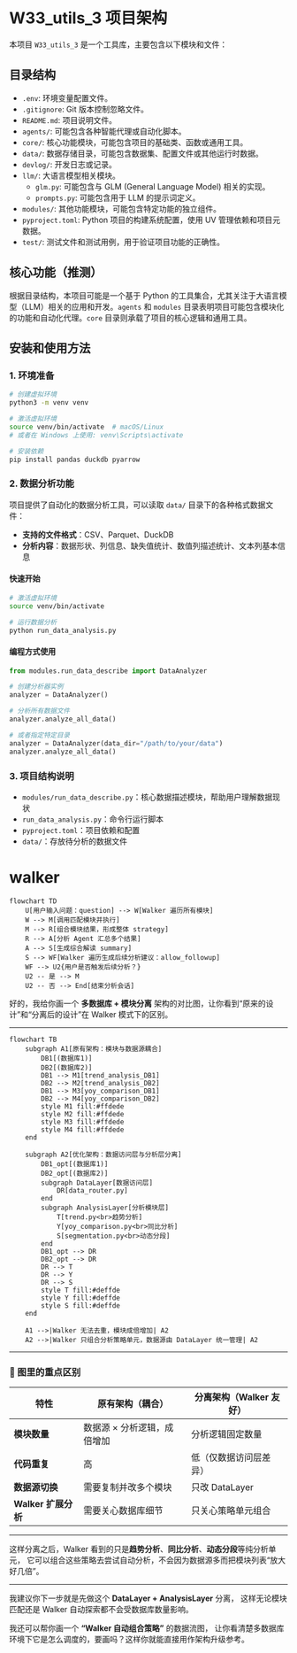 # W33_utils_3 项目架构

本项目 `W33_utils_3` 是一个工具库，主要包含以下模块和文件：

## 目录结构

- `.env`: 环境变量配置文件。
- `.gitignore`: Git 版本控制忽略文件。
- `README.md`: 项目说明文件。
- `agents/`: 可能包含各种智能代理或自动化脚本。
- `core/`: 核心功能模块，可能包含项目的基础类、函数或通用工具。
- `data/`: 数据存储目录，可能包含数据集、配置文件或其他运行时数据。
- `devlog/`: 开发日志或记录。
- `llm/`: 大语言模型相关模块。
  - `glm.py`: 可能包含与 GLM (General Language Model) 相关的实现。
  - `prompts.py`: 可能包含用于 LLM 的提示词定义。
- `modules/`: 其他功能模块，可能包含特定功能的独立组件。
- `pyproject.toml`: Python 项目的构建系统配置，使用 UV 管理依赖和项目元数据。
- `test/`: 测试文件和测试用例，用于验证项目功能的正确性。

## 核心功能（推测）

根据目录结构，本项目可能是一个基于 Python 的工具集合，尤其关注于大语言模型（LLM）相关的应用和开发。`agents` 和 `modules` 目录表明项目可能包含模块化的功能和自动化代理。`core` 目录则承载了项目的核心逻辑和通用工具。

## 安装和使用方法

### 1. 环境准备

```bash
# 创建虚拟环境
python3 -m venv venv

# 激活虚拟环境
source venv/bin/activate  # macOS/Linux
# 或者在 Windows 上使用: venv\Scripts\activate

# 安装依赖
pip install pandas duckdb pyarrow
```

### 2. 数据分析功能

项目提供了自动化的数据分析工具，可以读取 `data/` 目录下的各种格式数据文件：

- **支持的文件格式**：CSV、Parquet、DuckDB
- **分析内容**：数据形状、列信息、缺失值统计、数值列描述统计、文本列基本信息

#### 快速开始

```bash
# 激活虚拟环境
source venv/bin/activate

# 运行数据分析
python run_data_analysis.py
```

#### 编程方式使用

```python
from modules.run_data_describe import DataAnalyzer

# 创建分析器实例
analyzer = DataAnalyzer()

# 分析所有数据文件
analyzer.analyze_all_data()

# 或者指定特定目录
analyzer = DataAnalyzer(data_dir="/path/to/your/data")
analyzer.analyze_all_data()
```

### 3. 项目结构说明

- `modules/run_data_describe.py`：核心数据描述模块，帮助用户理解数据现状
- `run_data_analysis.py`：命令行运行脚本
- `pyproject.toml`：项目依赖和配置
- `data/`：存放待分析的数据文件

# walker

```mermaid
flowchart TD
    U[用户输入问题：question] --> W[Walker 遍历所有模块]
    W --> M[调用匹配模块并执行]
    M --> R[组合模块结果，形成整体 strategy]
    R --> A[分析 Agent 汇总多个结果]
    A --> S[生成综合解读 summary]
    S --> WF[Walker 遍历生成后续分析建议：allow_followup]
    WF --> U2{用户是否触发后续分析？}
    U2 -- 是 --> M
    U2 -- 否 --> End[结束分析会话]
```

好的，我给你画一个 **多数据库 + 模块分离** 架构的对比图，让你看到“原来的设计”和“分离后的设计”在 Walker 模式下的区别。

---

```mermaid
flowchart TB
    subgraph A1[原有架构：模块与数据源耦合]
        DB1[(数据库1)]
        DB2[(数据库2)]
        DB1 --> M1[trend_analysis_DB1]
        DB2 --> M2[trend_analysis_DB2]
        DB1 --> M3[yoy_comparison_DB1]
        DB2 --> M4[yoy_comparison_DB2]
        style M1 fill:#ffdede
        style M2 fill:#ffdede
        style M3 fill:#ffdede
        style M4 fill:#ffdede
    end

    subgraph A2[优化架构：数据访问层与分析层分离]
        DB1_opt[(数据库1)]
        DB2_opt[(数据库2)]
        subgraph DataLayer[数据访问层]
            DR[data_router.py]
        end
        subgraph AnalysisLayer[分析模块层]
            T[trend.py<br>趋势分析]
            Y[yoy_comparison.py<br>同比分析]
            S[segmentation.py<br>动态分段]
        end
        DB1_opt --> DR
        DB2_opt --> DR
        DR --> T
        DR --> Y
        DR --> S
        style T fill:#deffde
        style Y fill:#deffde
        style S fill:#deffde
    end

    A1 -->|Walker 无法去重，模块成倍增加| A2
    A2 -->|Walker 只组合分析策略单元，数据源由 DataLayer 统一管理| A2
```

---

### 📌 图里的重点区别

| 特性                | 原有架构（耦合）            | 分离架构（Walker 友好） |
| ------------------- | --------------------------- | ----------------------- |
| **模块数量**        | 数据源 × 分析逻辑，成倍增加 | 分析逻辑固定数量        |
| **代码重复**        | 高                          | 低（仅数据访问层差异）  |
| **数据源切换**      | 需要复制并改多个模块        | 只改 DataLayer          |
| **Walker 扩展分析** | 需要关心数据库细节          | 只关心策略单元组合      |

---

这样分离之后，Walker 看到的只是**趋势分析**、**同比分析**、**动态分段**等纯分析单元，
它可以组合这些策略去尝试自动分析，不会因为数据源多而把模块列表“放大好几倍”。

---

我建议你下一步就是先做这个 **DataLayer + AnalysisLayer** 分离，
这样无论模块匹配还是 Walker 自动探索都不会受数据库数量影响。

我还可以帮你画一个 **“Walker 自动组合策略”** 的数据流图，
让你看清楚多数据库环境下它是怎么调度的，要画吗？这样你就能直接用作架构升级参考。
